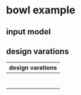 # bowl example


<script type="module" src="https://unpkg.com/@google/model-viewer/dist/model-viewer.min.js"></script>

<style>
model-viewer {
  width: 600px;
  height: 450px;
}
</style>

## input model

<model-viewer camera-controls touch-action="pan-y" src="models/bowl_glb/bowl_a.glb" ar alt="A 3D transparency test" style="background-color: unset;"></model-viewer>


## design varations 


design varations  | 
------------- |
<model-viewer camera-controls touch-action="pan-y" src="models/bowl_glb/bowl_b.glb" ar alt="A 3D transparency test" style="background-color: unset;"></model-viewer> | 
<model-viewer camera-controls touch-action="pan-y" src="models/bowl_glb/bowl_c.glb" ar alt="A 3D transparency test" style="background-color: unset;"></model-viewer> | 
<model-viewer camera-controls touch-action="pan-y" src="models/bowl_glb/bowl_d.glb" ar alt="A 3D transparency test" style="background-color: unset;"></model-viewer> | 
<model-viewer camera-controls touch-action="pan-y" src="models/bowl_glb/bowl_e.glb" ar alt="A 3D transparency test" style="background-color: unset;"></model-viewer> | 
<model-viewer camera-controls touch-action="pan-y" src="models/bowl_glb/bowl_f.glb" ar alt="A 3D transparency test" style="background-color: unset;"></model-viewer> | 
<model-viewer camera-controls touch-action="pan-y" src="models/bowl_glb/bowl_g.glb" ar alt="A 3D transparency test" style="background-color: unset;"></model-viewer> | 
<model-viewer camera-controls touch-action="pan-y" src="models/bowl_glb/bowl_h.glb" ar alt="A 3D transparency test" style="background-color: unset;"></model-viewer> | 
